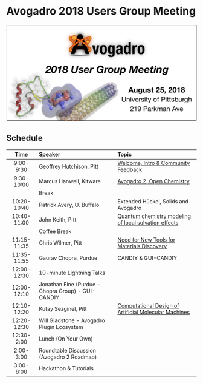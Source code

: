 # Avogadro 2018 Users Group Meeting

![](AvogadroUGM.png)

## Schedule

|Time|	Speaker|	Topic|
|:-------:|:-------|:-------|
|9:00-9:30|Geoffrey Hutchison, Pitt|	[Welcome, Intro & Community Feedback](https://github.com/OpenChemistry/avogadro-ugm2018/blob/master/talks/Hutchison-Overview.pdf)|
|9:30-10:00|	Marcus Hanwell, Kitware|	[Avogadro 2, Open Chemistry](https://github.com/OpenChemistry/avogadro-ugm2018/blob/master/talks/Avogadro2-OpenChemistry.pdf) |
||Break		
|10:20-10:40|	Patrick Avery, U. Buffalo|	Extended Hückel, Solids and Avogadro|
|10:40-11:00|	John Keith, Pitt|	[Quantum chemistry modeling of local solvation effects](https://github.com/OpenChemistry/avogadro-ugm2018/blob/master/talks/Keith-SolvationEchem.pdf)|
||Coffee Break		
|11:15-11:35|	Chris Wilmer, Pitt|	[Need for New Tools for Materials Discovery](https://github.com/OpenChemistry/avogadro-ugm2018/blob/master/talks/Wilmer-MaterialsCAD.pdf) |
|11:35-11:55|	Gaurav Chopra, Purdue|	CANDIY & GUI-CANDIY|
|12:00-12:30|	10-minute Lightning Talks
|12:00-12:10| Jonathan Fine (Purdue - Chopra Group) - GUI-CANDIY  |
|12:10-12:20| Kutay Sezginel, Pitt | [Computational Design of Artificial Molecular Machines](https://kbsezginel.github.io/presentations/avogadro-meeting-2018) |
|12:20-12:30| Will Gladstone - Avogadro Plugin Ecosystem  |
|12:30-2:00|	Lunch (On Your Own)	|
|2:00-3:00|	Roundtable Discussion (Avogadro 2 Roadmap)	|
|3:00-6:00|	Hackathon & Tutorials	|
